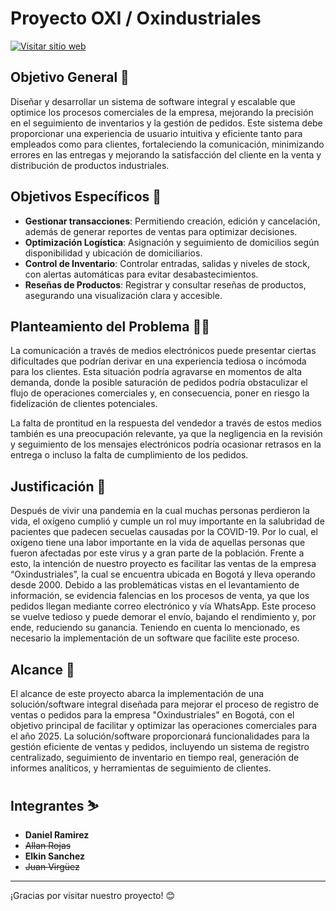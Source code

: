 # Proyecto OXI / Oxindustriales

[![Visitar sitio web](https://img.shields.io/badge/Visitar-Sitio%20Web-blue)]()

## Objetivo General 🎯
Diseñar y desarrollar un sistema de software integral y escalable que optimice los procesos comerciales de la empresa, mejorando la precisión en el seguimiento de inventarios y la gestión de pedidos. Este sistema debe proporcionar una experiencia de usuario intuitiva y eficiente tanto para empleados como para clientes, fortaleciendo la comunicación, minimizando errores en las entregas y mejorando la satisfacción del cliente en la venta y distribución de productos industriales.

## Objetivos Específicos 🎯
- **Gestionar transacciones**: Permitiendo creación, edición y cancelación, además de generar reportes de ventas para optimizar decisiones. 
- **Optimización Logística**: Asignación y seguimiento de domicilios según disponibilidad y ubicación de domiciliarios.
- **Control de Inventario**: Controlar entradas, salidas y niveles de stock, con alertas automáticas para evitar desabastecimientos. 
- **Reseñas de Productos**: Registrar y consultar reseñas de productos, asegurando una visualización clara y accesible.

## Planteamiento del Problema 😵‍💫
La comunicación a través de medios electrónicos puede presentar ciertas dificultades que podrían derivar en una experiencia tediosa o incómoda para los clientes. Esta situación podría agravarse en momentos de alta demanda, donde la posible saturación de pedidos podría obstaculizar el flujo de operaciones comerciales y, en consecuencia, poner en riesgo la fidelización de clientes potenciales.

La falta de prontitud en la respuesta del vendedor a través de estos medios también es una preocupación relevante, ya que la negligencia en la revisión y seguimiento de los mensajes electrónicos podría ocasionar retrasos en la entrega o incluso la falta de cumplimiento de los pedidos.

## Justificación 📃
Después de vivir una pandemia en la cual muchas personas perdieron la vida, el oxígeno cumplió y cumple un rol muy importante en la salubridad de pacientes que padecen secuelas causadas por la COVID-19. Por lo cual, el oxígeno tiene una labor importante en la vida de aquellas personas que fueron afectadas por este virus y a gran parte de la población. Frente a esto, la intención de nuestro proyecto es facilitar las ventas de la empresa “Oxindustriales”, la cual se encuentra ubicada en Bogotá y lleva operando desde 2000. Debido a las problemáticas vistas en el levantamiento de información, se evidencia falencias en los procesos de venta, ya que los pedidos llegan mediante correo electrónico y vía WhatsApp. Este proceso se vuelve tedioso y puede demorar el envío, bajando el rendimiento y, por ende, reduciendo su ganancia. Teniendo en cuenta lo mencionado, es necesario la implementación de un software que facilite este proceso.

## Alcance 🚀
El alcance de este proyecto abarca la implementación de una solución/software integral diseñada para mejorar el proceso de registro de ventas o pedidos para la empresa "Oxindustriales" en Bogotá, con el objetivo principal de facilitar y optimizar las operaciones comerciales para el año 2025. La solución/software proporcionará funcionalidades para la gestión eficiente de ventas y pedidos, incluyendo un sistema de registro centralizado, seguimiento de inventario en tiempo real, generación de informes analíticos, y herramientas de seguimiento de clientes.

## Integrantes ⛷️
- **Daniel Ramirez**
- ~~Allan Rojas~~
- **Elkin Sanchez**
- ~~Juan Virgüez~~

---

¡Gracias por visitar nuestro proyecto! 😊
